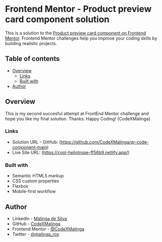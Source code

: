 # Frontend Mentor - Product preview card component solution

This is a solution to the [Product preview card component on Frontend Mentor](https://www.frontendmentor.io/challenges/product-preview-card-component-GO7UmttRfa/hub/product-preview-card-component-vWh1E8oAbn). Frontend Mentor challenges help you improve your coding skills by building realistic projects.

## Table of contents

- [Overview](#overview)
  - [Links](#links)
  - [Built with](#built-with)
- [Author](#author)


## Overview

This is my second succesful attempt at FrontEnd Mentor challenge and hope you like my final solution. Thanks. Happy Coding! {CodeXMalinga}

### Links

- Solution URL - GitHub: (https://github.com/CodeXMalinga/qr-code-component-main)
- Live Site URL: (https://cool-heliotrope-ff56b9.netlify.app/)

### Built with

- Semantic HTML5 markup
- CSS custom properties
- Flexbox
- Mobile-first workflow

## Author

- LinkedIn - [Malinga de Silva](https://www.linkedin.com/in/malinga-de-silva/)
- GitHub - [CodeXMalinga](https://github.com/CodeXMalinga)
- Frontend Mentor - [@CodeXMalinga](https://www.frontendmentor.io/profile/CodeXMalinga)
- Twitter - [@malinga_rox](https://twitter.com/malinga_rox)